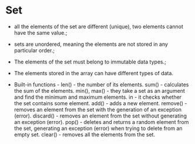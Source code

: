 Set
===

- all the elements of the set are different (unique), two elements cannot have the same value.;
- sets are unordered, meaning the elements are not stored in any particular order.;
- The elements of the set must belong to immutable data types.;
- The elements stored in the array can have different types of data.

- Built-in functions
      - len() - the number of its elements.
sum() - calculates the sum of the elements.
min(), max() - they take a set as an argument and find the minimum and maximum elements.
in - it checks whether the set contains some element.
add() - adds a new element.
remove() - removes an element from the set with the generation of an exception (error).
discard() - removes an element from the set without generating an exception (error).
pop() - deletes and returns a random element from the set, generating an exception (error) when trying to delete from an empty set.
clear() - removes all the elements from the set.

